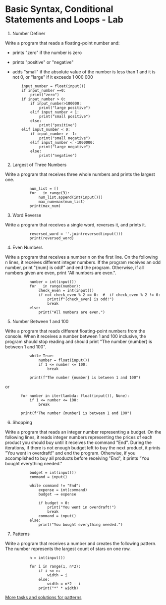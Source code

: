 # Basic Syntax, Conditional Statements and Loops - Lab
1. Number Definer

Write a program that reads a floating-point number and:
*	prints "zero" if the number is zero
*	prints "positive" or "negative"
  *	adds "small" if the absolute value of the number is less than 1 and it is not 0, or "large" if it exceeds
    1 000 000

            input_number = float(input())
            if input_number ==0:
                print("zero")
            if input_number > 0:
                if input_number>100000:
                    print("large positive")
                elif input_number < 1:
                    print("small positive")
                else:
                    print("positive")
            elif input_number < 0:
                if input_number > -1:
                    print("small negative")
                elif input_number < -1000000:
                    print("large negative")
                else:
                    print("negative")


2.	Largest of Three Numbers

Write a program that receives three whole numbers and prints the largest one.


               num_list = []
               for _ in range(3):
                   num_list.append(int(input()))
                   max_num=max(num_list)
               print(max_num)


3.	Word Reverse

Write a program that receives a single word, reverses it, and prints it.


               reversed_word = ''.join(reversed(input()))
               print(reversed_word)


4.	Even Numbers

Write a program that receives a number n on the first line. On the following n lines, 
it receives different integer numbers. If the program receives an odd number, 
print "{num} is odd!" and end the program. Otherwise, if all numbers given are even, print "All numbers are even.".


               number = int(input())
               for _ in range(number):
                   check_even = int(input())
                   if not check_even % 2 == 0:  #  if check_even % 2 != 0:
                       print(f"{check_even} is odd!")
                       break
               else:
                   print("All numbers are even.")


5.	Number Between 1 and 100

Write a program that reads different floating-point numbers from the console. 
When it receives a number between 1 and 100 inclusive, the program should stop reading and 
should print "The number {number} is between 1 and 100".


               while True:
                   number = float(input())
                   if 1 <= number <= 100:
                       break
               
               print(f"The number {number} is between 1 and 100")


or


           for number in iter(lambda: float(input()), None):
               if 1 <= number <= 100:
                   break
           
           print(f"The number {number} is between 1 and 100")


6.	Shopping

Write a program that reads an integer number representing a budget. 
On the following lines, it reads integer numbers representing the prices of each product 
you should buy until it receives the command "End".
During the iterations, if there is not enough budget left to buy the next product, 
it prints "You went in overdraft!" and end the program.
Otherwise, if you accomplished to buy all products before receiving "End", it prints "You bought everything needed."


               budget = int(input())
               command = input()
               
               while command != "End":
                   expense = int(command)
                   budget -= expense
               
                   if budget < 0:
                       print("You went in overdraft!")
                       break
                   command = input()
               else:
                   print("You bought everything needed.")


7.	Patterns

Write a program that receives a number and creates the following pattern. The number represents the largest count of stars on one row.


               n = int(input())
               
               for i in range(1, n*2):
                   if i <= n:
                       width = i
                   else:
                       width = n*2 - i
                   print("*" * width)


[More tasks and solutions for patterns](patterns.md)